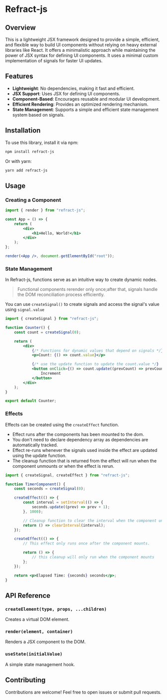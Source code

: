 # Refract-js

## Overview

This is a lightweight JSX framework designed to provide a simple, efficient, and flexible way to build UI components without relying on heavy external libraries like React. It offers a minimalistic approach while maintaining the power of JSX syntax for defining UI components. It uses a minimal custom implementation of signals for faster UI updates.

## Features

-   **Lightweight**: No dependencies, making it fast and efficient.
-   **JSX Support**: Uses JSX for defining UI components.
-   **Component-Based**: Encourages reusable and modular UI development.
-   **Efficient Rendering**: Provides an optimized rendering mechanism.
-   **State Management**: Supports a simple and efficient state management system based on signals.

## Installation

To use this library, install it via npm:

```sh
npm install refract-js
```

Or with yarn:

```sh
yarn add refract-js
```

## Usage

### Creating a Component

```jsx
import { render } from "refract-js";

const App = () => {
    return (
        <div>
            <h1>Hello, World!</h1>
        </div>
    );
};

render(<App />, document.getElementById("root"));
```

### State Management

In Refract-js, functions serve as an intuitive way to create dynamic nodes.

> Functional components rerender only once;after that, signals handle the DOM reconciliation process efficiently.

You can use
`createSignal()`
to create signals and access the signal's value using `signal.value`

```jsx
import { createSignal } from "refract-js";

function Counter() {
    const count = createSignal(0);

    return (
        <div>
            {/* Functions for dynamic values that depend on signals */}
            <p>Count: {() => count.value}</p>

            {/* use the update function to update the count.value */}
            <button onClick={() => count.update((prevCount) => prevCount + 1)}>
                Increment
            </button>
        </div>
    );
}

export default Counter;
```

### Effects

Effects can be created using the `createEffect` function.

-   Effect runs after the components has been mounted to the dom.
-   You don't need to declare dependency array as dependencies are automatically tracked.
-   Effect re-runs whenever the signals used inside the effect are updated using the update function.
-   The cleanup function that is returned from the effect will run when the component unmounts or when the effect is rerun.

```jsx
import { createSignal, createEffect } from "refract-js";

function TimerComponent() {
    const seconds = createSignal(0);

    createEffect(() => {
        const interval = setInterval(() => {
            seconds.update((prev) => prev + 1);
        }, 1000);

        // Cleanup function to clear the interval when the component unmounts or the seconds.value is updated
        return () => clearInterval(interval);
    });

    createEffect(() => {
        // This effect only runs once after the component mounts.

        return () => {
            // this cleanup will only run when the component mounts
        };
    });

    return <p>Elapsed Time: {seconds} seconds</p>;
}
```

## API Reference

### `createElement(type, props, ...children)`

Creates a virtual DOM element.

### `render(element, container)`

Renders a JSX component to the DOM.

### `useState(initialValue)`

A simple state management hook.

## Contributing

Contributions are welcome! Feel free to open issues or submit pull requests.
